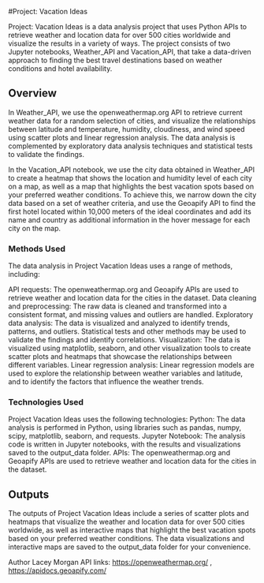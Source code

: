 #Project: Vacation Ideas

Project: Vacation Ideas is a data analysis project that uses Python APIs to retrieve weather and location data for over 500 cities worldwide and visualize the results in a variety of ways. The project consists of two Jupyter notebooks, Weather_API and Vacation_API, that take a data-driven approach to finding the best travel destinations based on weather conditions and hotel availability.

## Overview 

In Weather_API, we use the openweathermap.org API to retrieve current weather data for a random selection of cities, and visualize the relationships between latitude and temperature, humidity, cloudiness, and wind speed using scatter plots and linear regression analysis. The data analysis is complemented by exploratory data analysis techniques and statistical tests to validate the findings.

In the Vacation_API notebook, we use the city data obtained in Weather_API to create a heatmap that shows the location and humidity level of each city on a map, as well as a map that highlights the best vacation spots based on your preferred weather conditions. To achieve this, we narrow down the city data based on a set of weather criteria, and use the Geoapify API to find the first hotel located within 10,000 meters of the ideal coordinates and add its name and country as additional information in the hover message for each city on the map.

### Methods Used
The data analysis in Project Vacation Ideas uses a range of methods, including:

API requests: The openweathermap.org and Geoapify APIs are used to retrieve weather and location data for the cities in the dataset.
Data cleaning and preprocessing: The raw data is cleaned and transformed into a consistent format, and missing values and outliers are handled.
Exploratory data analysis: The data is visualized and analyzed to identify trends, patterns, and outliers. Statistical tests and other methods may be used to validate the findings and identify correlations.
Visualization: The data is visualized using matplotlib, seaborn, and other visualization tools to create scatter plots and heatmaps that showcase the relationships between different variables.
Linear regression analysis: Linear regression models are used to explore the relationship between weather variables and latitude, and to identify the factors that influence the weather trends.

### Technologies Used
Project Vacation Ideas uses the following technologies:
Python: The data analysis is performed in Python, using libraries such as pandas, numpy, scipy, matplotlib, seaborn, and requests.
Jupyter Notebook: The analysis code is written in Jupyter notebooks, with the results and visualizations saved to the output_data folder.
APIs: The openweathermap.org and Geoapify APIs are used to retrieve weather and location data for the cities in the dataset.

## Outputs
The outputs of Project Vacation Ideas include a series of scatter plots and heatmaps that visualize the weather and location data for over 500 cities worldwide, as well as interactive maps that highlight the best vacation spots based on your preferred weather conditions. The data visualizations and interactive maps are saved to the output_data folder for your convenience.

Author Lacey Morgan
API links: https://openweathermap.org/ , https://apidocs.geoapify.com/
